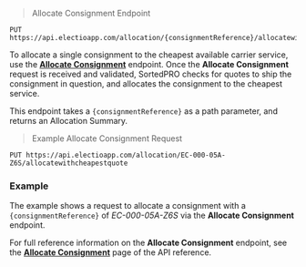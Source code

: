 > Allocate Consignment Endpoint
```
PUT https://api.electioapp.com/allocation/{consignmentReference}/allocatewithcheapestquote
```

To allocate a single consignment to the cheapest available carrier service, use the **[Allocate Consignment](https://docs.electioapp.com/#/api/AllocateConsignment)** endpoint. Once the **Allocate Consignment** request is received and validated, SortedPRO checks for quotes to ship the consignment in question, and allocates the consignment to the cheapest service. 

This endpoint takes a `{consignmentReference}` as a path parameter, and returns an Allocation Summary.

> Example Allocate Consignment Request
```
PUT https://api.electioapp.com/allocation/EC-000-05A-Z6S/allocatewithcheapestquote
```
### Example

The example shows a request to allocate a consignment with a `{consignmentReference}` of _EC-000-05A-Z6S_ via the **Allocate Consignment** endpoint. 

<aside class="note">
  For full reference information on the <strong>Allocate Consignment</strong> endpoint, see the <strong><a href="https://docs.electioapp.com/#/api/AllocateConsignment">Allocate Consignment</a></strong> page of the API reference. 
</aside>